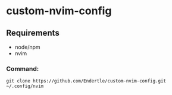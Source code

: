 # custom-nvim-config

## Requirements
- node/npm
- nvim

### Command:
```
git clone https://github.com/Endertle/custom-nvim-config.git ~/.config/nvim
```
